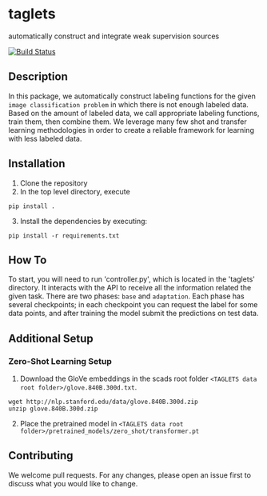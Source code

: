 # taglets
automatically construct and integrate weak supervision sources

[![Build Status](https://travis-ci.com/BatsResearch/taglets.svg?token=sinAgJjnTsxQ2oN3R9vi&branch=master)](https://travis-ci.com/BatsResearch/taglets)

## Description
In this package, we automatically construct labeling functions for the given ```image classification problem``` in which there is not enough labeled data. Based on the amount of labeled data, we call appropriate labeling functions, train them, then combine them. We leverage many few shot and transfer learning methodologies in order to create a reliable framework for learning with less labeled data.

## Installation

1. Clone the repository
2. In the top level directory, execute
```
pip install .
```
3. Install the dependencies by executing:
```
pip install -r requirements.txt
```

## How To
To start, you will need to run 'controller.py', which is located in the 'taglets' directory. It interacts with the API to receive all the information related the given task. There are two phases: `base` and `adaptation`. Each phase has several checkpoints; in each checkpoint you can request the label for some data points, and after training the model submit the predictions on test data. 

## Additional Setup
### Zero-Shot Learning Setup
1. Download the GloVe embeddings in the scads root folder `<TAGLETS data root folder>/glove.840B.300d.txt`.

```
wget http://nlp.stanford.edu/data/glove.840B.300d.zip
unzip glove.840B.300d.zip
```

2. Place the pretrained model in `<TAGLETS data root folder>/pretrained_models/zero_shot/transformer.pt`

## Contributing
We welcome pull requests. For any changes, please open an issue first to discuss what you would like to change.
